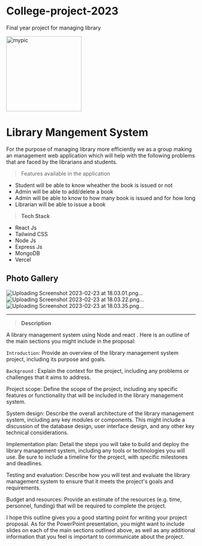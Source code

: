 # College-project-2023
Final year project for managing library

 <img src="https://www.pngitem.com/pimgs/m/665-6657133_library-management-system-logo-png-transparent-png.png" alt="mypic" style="width:200px; height:200px"/>
 
# Library Mangement System
For the purpose of managing library more efficiently we as a group making an management web application which will help with the following problems that are faced by the librarians and students.

> Features available in the application
* Student will be able to know wheather the book is issued or not 
* Admin will be able to add/delete a book
* Admin will be able to know to how many book is issued and for how long
* Librarian will be able to issue a book 

> **Tech Stack**

* React Js
* Tailwind CSS
* Node Js
* Express Js 
* MongoDB
* Vercel

## Photo Gallery
![Uploading Screenshot 2023-02-23 at 18.03.01.png…]()
![Uploading Screenshot 2023-02-23 at 18.03.22.png…]()
![Uploading Screenshot 2023-02-23 at 18.03.35.png…]()



--- 
> **Description**

A library management system using Node and react . Here is an outline of the main sections you might include in the proposal:

`Introduction`: Provide an overview of the library management system project, including its purpose and goals.

`Background` : Explain the context for the project, including any problems or challenges that it aims to address.

Project scope: Define the scope of the project, including any specific features or functionality that will be included in the library management system.

System design: Describe the overall architecture of the library management system, including any key modules or components. This might include a discussion of the database design, user interface design, and any other key technical considerations.

Implementation plan: Detail the steps you will take to build and deploy the library management system, including any tools or technologies you will use. Be sure to include a timeline for the project, with specific milestones and deadlines.

Testing and evaluation: Describe how you will test and evaluate the library management system to ensure that it meets the project's goals and requirements.

Budget and resources: Provide an estimate of the resources (e.g. time, personnel, funding) that will be required to complete the project.

I hope this outline gives you a good starting point for writing your project proposal. As for the PowerPoint presentation, you might want to include slides on each of the main sections outlined above, as well as any additional information that you feel is important to communicate about the project.
